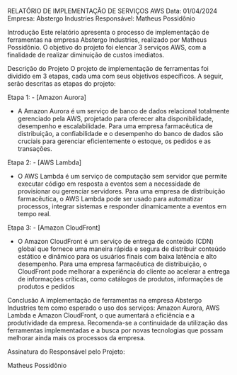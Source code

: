RELATÓRIO DE IMPLEMENTAÇÃO DE SERVIÇOS AWS
Data: 01/04/2024
Empresa: Abstergo Industries
Responsável: Matheus Possidônio

Introdução
Este relatório apresenta o processo de implementação de ferramentas na empresa Abstergo Industries, realizado por Matheus Possidônio. O objetivo do projeto foi elencar 3 serviços AWS, com a finalidade de realizar diminuição de custos imediatos.

Descrição do Projeto
O projeto de implementação de ferramentas foi dividido em 3 etapas, cada uma com seus objetivos específicos. A seguir, serão descritas as etapas do projeto:

Etapa 1: - [Amazon Aurora] 
- A Amazon Aurora é um serviço de banco de dados relacional totalmente gerenciado pela AWS, projetado para oferecer alta disponibilidade, desempenho e escalabilidade. Para uma empresa farmacêutica de distribuição, a confiabilidade e o desempenho do banco de dados são cruciais para gerenciar eficientemente o estoque, os pedidos e as transações.

Etapa 2: - [AWS Lambda] 
- O AWS Lambda é um serviço de computação sem servidor que permite executar código em resposta a eventos sem a necessidade de provisionar ou gerenciar servidores. Para uma empresa de distribuição farmacêutica, o AWS Lambda pode ser usado para automatizar processos, integrar sistemas e responder dinamicamente a eventos em tempo real.

Etapa 3: - [Amazon CloudFront] 
- O Amazon CloudFront é um serviço de entrega de conteúdo (CDN) global que fornece uma maneira rápida e segura de distribuir conteúdo estático e dinâmico para os usuários finais com baixa latência e alto desempenho. Para uma empresa farmacêutica de distribuição, o CloudFront pode melhorar a experiência do cliente ao acelerar a entrega de informações críticas, como catálogos de produtos, informações de produtos e pedidos

Conclusão
A implementação de ferramentas na empresa Abstergo Industries tem como esperado o uso dos serviços: Amazon Aurora, AWS Lambda e Amazon CloudFront, o que aumentará a eficiência e a produtividade da empresa. Recomenda-se a continuidade da utilização das ferramentas implementadas e a busca por novas tecnologias que possam melhorar ainda mais os processos da empresa.

Assinatura do Responsável pelo Projeto:

Matheus Possidônio